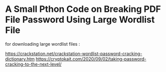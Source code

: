 # A Small Pthon Code on Breaking PDF File Password Using Large Wordlist File

for downloading large wordlist files :

https://crackstation.net/crackstation-wordlist-password-cracking-dictionary.htm
https://cryptokait.com/2020/09/02/taking-password-cracking-to-the-next-level/

